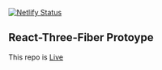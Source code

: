 [![Netlify Status](https://api.netlify.com/api/v1/badges/55527007-6743-49ad-8989-69d2286e3497/deploy-status)](https://app.netlify.com/sites/tender-jennings-3c7df9/deploys)

## React-Three-Fiber Protoype

This repo is [Live](https://tender-jennings-3c7df9.netlify.app)
